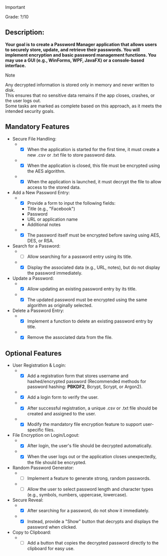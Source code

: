 > [!IMPORTANT]
> Grade: ?/10
## Description:
**Your goal is to create a Password Manager application that allows users to securely store, update, and retrieve their passwords. You will implement encryption and basic password management functions. You may use a GUI (e.g., WinForms, WPF, JavaFX) or a console-based interface.**
> [!NOTE]
> Any decrypted information is stored only in memory and never written to disk.  
> This ensures that no sensitive data remains if the app closes, crashes, or the user logs out.  
> Some tasks are marked as complete based on this approach, as it meets the intended security goals.
## Mandatory Features
- Secure File Handling:
  - - [x] When the application is started for the first time, it must create a new .csv or .txt file to store password data.
  - - [x] When the application is closed, this file must be encrypted using the AES algorithm.
  - - [x] When the application is launched, it must decrypt the file to allow access to the stored data.
- Add a New Password Entry:
  - - [x] Provide a form to input the following fields:
    - Title (e.g., "Facebook")
    - Password
    - URL or application name
    - Additional notes
  - - [x] The password itself must be encrypted before saving using AES, DES, or RSA.
- Search for a Password:
  - - [ ] Allow searching for a password entry using its title.
  - - [x] Display the associated data (e.g., URL, notes), but do not display the password immediately.
- Update a Password:
  - - [x] Allow updating an existing password entry by its title.
  - - [x] The updated password must be encrypted using the same algorithm as originally selected.
- Delete a Password Entry:
  - - [x] Implement a function to delete an existing password entry by title.
  - - [x] Remove the associated data from the file.
## Optional Features
- User Registration & Login:
  - - [x] Add a registration form that stores username and hashed/encrypted password (Recommended methods for password hashing: **PBKDF2**, Bcrypt, Scrypt, or Argon2).
  - - [x] Add a login form to verify the user.     
  - - [x] After successful registration, a unique .csv or .txt file should be created and assigned to the user.
  - - [x] Modify the mandatory file encryption feature to support user-specific files.
- File Encryption on Login/Logout: 
  - - [x] After login, the user's file should be decrypted automatically.
  - - [x] When the user logs out or the application closes unexpectedly, the file should be encrypted.
- Random Password Generator:
  - - [ ] Implement a feature to generate strong, random passwords.
  - - [ ] Allow the user to select password length and character types (e.g., symbols, numbers, uppercase, lowercase).
- Secure Reveal:
  - - [x] After searching for a password, do not show it immediately.
  - - [x] Instead, provide a "Show" button that decrypts and displays the password when clicked.
- Copy to Clipboard:
  - - [ ] Add a button that copies the decrypted password directly to the clipboard for easy use.
